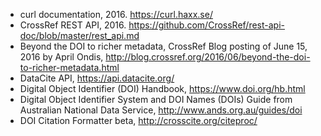 
+ curl documentation, 2016. https://curl.haxx.se/
+ CrossRef REST API, 2016.
https://github.com/CrossRef/rest-api-doc/blob/master/rest_api.md
+ Beyond the DOI to richer metadata, CrossRef Blog posting of June 15, 2016 by
April Ondis,
http://blog.crossref.org/2016/06/beyond-the-doi-to-richer-metadata.html
+ DataCite API, https://api.datacite.org/
+ Digital Object Identifier (DOI) Handbook, https://www.doi.org/hb.html
+ Digital Object Identifier System and DOI Names (DOIs) Guide from Australian
National Data Service, http://www.ands.org.au/guides/doi
+ DOI Citation Formatter beta, http://crosscite.org/citeproc/
